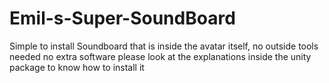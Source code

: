 # Emil-s-Super-SoundBoard
 Simple to install Soundboard that is inside the avatar itself, no outside tools needed no extra software
 please look at the explanations inside the unity package to know how to install it
